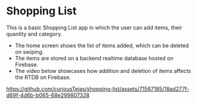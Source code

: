 # Shopping List

This is a basic Shopping List app in which the user can add items, their quantity and category.

- The home screen shows the list of items added, which can be deleted on swiping.
- The items are stored on a backend realtime database hosted on Firebase.
- The video below showcases how addition and deletion of items affects the RTDB on Firebase.

https://github.com/curiousTejas/shopping-list/assets/71567185/18ad277f-d69f-4d6b-b065-68e299807328
